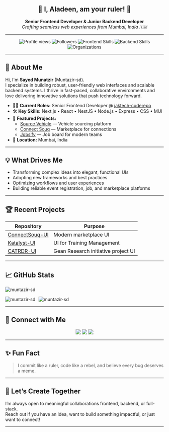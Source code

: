 <h2 align="center">👑 I, Aladeen, am your ruler! 👑</h2>
<p align="center">
  <b>Senior Frontend Developer & Junior Backend Developer</b><br>
  <i>Crafting seamless web experiences from Mumbai, India 🇮🇳</i>
</p>

---

<p align="center">
  <img src="https://komarev.com/ghpvc/?username=muntazir-sd&label=Profile%20views&color=0e75b6&style=flat" alt="Profile views" />
  <img src="https://img.shields.io/github/followers/Muntazir-sd?style=social" alt="Followers" />
  <img src="https://img.shields.io/badge/Frontend-Next.js%20|%20React%20|%20MUI-blueviolet?logo=react&logoColor=white" alt="Frontend Skills" />
  <img src="https://img.shields.io/badge/Backend-Node.js%20|%20NestJS%20|%20Express-brightgreen?logo=node.js&logoColor=white" alt="Backend Skills" />
  <img src="https://img.shields.io/badge/Organizations-jaktech--coderepo%20|%20dev--cubosquare-orange" alt="Organizations" />
</p>

---

## 🚀 About Me

Hi, I'm **Sayed Munatzir** (Muntazir-sd).  
I specialize in building robust, user-friendly web interfaces and scalable backend systems. I thrive in fast-paced, collaborative environments and love delivering innovative solutions that push technology forward.

- 🧑‍💻 **Current Roles:** Senior Frontend Developer @ [jaktech-coderepo](https://github.com/jaktech-coderepo)
- 🛠️ **Key Skills:** Next.js • React • NestJS • Node.js • Express • CSS • MUI
- 🌟 **Featured Projects:**
  - [Source Vehicle](https://www.sourcevehicle.com/) — Vehicle sourcing platform
  - [Connect Souq](https://connect-souq-ui.vercel.app/) — Marketplace for connections
  - [Jobsify](#) — Job board for modern teams
- 📍 **Location:** Mumbai, India

---

## 💡 What Drives Me

- Transforming complex ideas into elegant, functional UIs
- Adopting new frameworks and best practices
- Optimizing workflows and user experiences
- Building reliable event registration, job, and marketplace platforms

---

## 🏆 Recent Projects

| Repository | Purpose |
|------------|---------|
| [ConnectSouq-UI](https://github.com/jaktech-coderepo/ConnectSouq-UI) | Modern marketplace UI |
| [Katalyst-UI](https://github.com/jaktech-coderepo/Katalyst-UI) | UI for Training Management |
| [CATRDR-UI](https://github.com/jaktech-coderepo/CATRDR-UI) | Gean Research initiative project UI |

---

## 📈 GitHub Stats

<p align="left"> <img src="https://github-profile-trophy-orcin.vercel.app/?username=muntazir-sd&theme=gruvbox&margin-w=5&column=9&no-frame=true" alt="muntazir-sd" /> </p>
&nbsp;<img align="left" src="https://github-readme-stats-seven-kappa-83.vercel.app/api?username=muntazir-sd&show_icons=true&include_all_commits=true&hide_border=true&theme=gruvbox" alt="muntazir-sd" />
<img src="https://github-readme-stats-seven-kappa-83.vercel.app/api/top-langs?username=muntazir-sd&show_icons=true&locale=en&layout=compact&count-private=true&langs_count=20&theme=gruvbox" alt="muntazir-sd" />
<p></p>

---

## 🔗 Connect with Me

<div align="center">
  <a href="https://github.com/Muntazir-sd"><img src="https://img.shields.io/badge/GitHub-Muntazir--sd-181717?logo=github" /></a>
  <a href="https://twitter.com/MuntazirAs9"><img src="https://img.shields.io/badge/Twitter-@MuntazirAs9-1DA1F2?logo=twitter" /></a>
  <a href="mailto:sayedmuntazir007@gmail.com"><img src="https://img.shields.io/badge/Email-sayedmuntazir007@gmail.com-D14836?logo=gmail" /></a>
</div>

---

## ✨ Fun Fact

> I commit like a ruler, code like a rebel, and believe every bug deserves a meme.

---

## 🤝 Let’s Create Together

I’m always open to meaningful collaborations frontend, backend, or full-stack.  
Reach out if you have an idea, want to build something impactful, or just want to connect!

---

<!-- Let's build, innovate, and conquer some code! 👑 -->
